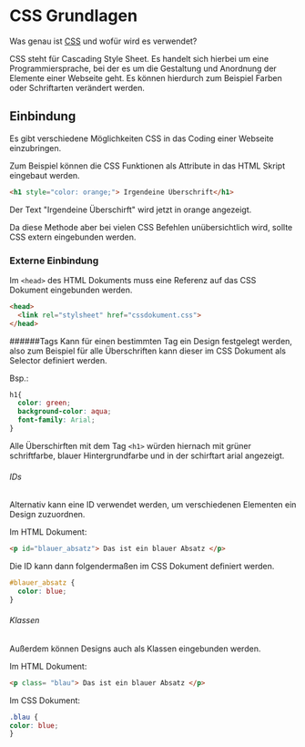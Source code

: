 # CSS Grundlagen

Was genau ist [CSS](https://de.wikipedia.org/wiki/Cascading_Style_Sheets) und wofür wird es verwendet? 

CSS steht für Cascading Style Sheet. Es handelt sich hierbei um eine Programmiersprache, bei der es um die Gestaltung und Anordnung der Elemente einer Webseite geht. Es können hierdurch zum Beispiel Farben oder Schriftarten verändert werden.

## Einbindung
Es gibt verschiedene Möglichkeiten CSS in das Coding einer Webseite einzubringen. 

Zum Beispiel können die CSS Funktionen als Attribute in das HTML Skript eingebaut werden. 
```html
<h1 style="color: orange;"> Irgendeine Überschrift</h1>
```
Der Text "Irgendeine Überschirft" wird jetzt in orange angezeigt.


Da diese Methode aber bei vielen CSS Befehlen unübersichtlich wird, sollte CSS extern eingebunden werden.

### Externe Einbindung
Im `<head>` des HTML Dokuments muss eine Referenz auf das CSS Dokument eingebunden werden.
```html
<head>
  <link rel="stylsheet" href="cssdokument.css">
</head>
```
######Tags
Kann für einen bestimmten Tag ein Design festgelegt werden, also zum Beispiel für alle Überschriften kann dieser im CSS Dokument als Selector definiert werden.

Bsp.: 
```css
h1{
  color: green;
  background-color: aqua;
  font-family: Arial;
}
```

Alle Überschirften mit dem Tag `<h1>` würden hiernach mit grüner schriftfarbe, blauer Hintergrundfarbe und in der schirftart arial angezeigt. 

###### IDs
Alternativ kann eine ID verwendet werden, um verschiedenen Elementen ein Design zuzuordnen. 

Im HTML Dokument:
```html
<p id="blauer_absatz"> Das ist ein blauer Absatz </p>
```
Die ID kann dann folgendermaßen im CSS Dokument definiert werden.

```css
#blauer_absatz {
  color: blue;
}
```

###### Klassen
Außerdem können Designs auch als Klassen eingebunden werden. 

Im HTML Dokument:
```html
<p class= "blau"> Das ist ein blauer Absatz </p>
```

Im CSS Dokument:

```css
.blau {
color: blue;
}
```
